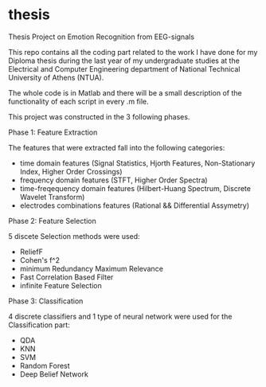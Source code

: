 # thesis
Thesis Project on Emotion Recognition from EEG-signals

This repo contains all the coding part related to the work I have done for my Diploma thesis 
during the last year of my undergraduate studies at the Electrical and Computer Engineering department
of National Technical University of Athens (NTUA).

The whole code is in Matlab and there will be a small description of the functionality of each script 
in every .m file.

This project was constructed in the 3 following phases. 

Phase 1: Feature Extraction

The features that were extracted fall into the following categories:
  - time domain features (Signal Statistics, Hjorth Features, Non-Stationary Index, Higher Order Crossings)
  - frequency domain features (STFT, Higher Order Spectra)
  - time-freqequency domain features (Hilbert-Huang Spectrum, Discrete Wavelet Transform)
  - electrodes combinations features (Rational && Differential Assymetry)

Phase 2: Feature Selection

5 discete Selection methods were used:

  - ReliefF
  - Cohen's f^2
  - minimum Redundancy Maximum Relevance
  - Fast Correlation Based Filter
  - infinite Feature Selection

Phase 3: Classification

4 discrete classifiers and 1 type of neural network were used for the Classification part:
  - QDA
  - KNN
  - SVM
  - Random Forest
  - Deep Belief Network
